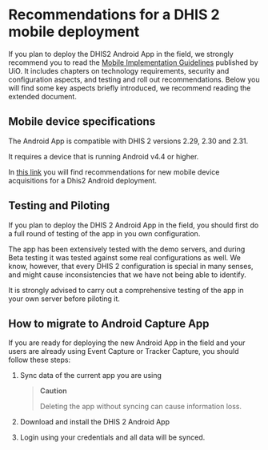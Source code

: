 # Recommendations for a DHIS 2 mobile deployment

If you plan to deploy the DHIS2 Android App in the field, we strongly recommend you to read the [Mobile Implementation Guidelines](https://s3-eu-west-1.amazonaws.com/content.dhis2.org/Publications/DHIS+2+Mobile+Implementation+Guidelines.pdf) published by UiO. It includes chapters on technology requirements, security and configuration aspects, and testing and roll out recommendations. Below you will find some key aspects briefly introduced, we recommend reading the extended document.

## Mobile device specifications

The Android App is compatible with DHIS 2 versions 2.29, 2.30 and 2.31.

It requires a device that is running Android v4.4 or higher.

In [this link](https://www.google.com/url?q=https://docs.google.com/document/d/1jZjw-hb1W8sszkPU9yPWrPoow91gEkTb0nyZJh3IJQQ/edit%23&sa=D&ust=1557433016128000) you will find recommendations for new mobile device acquisitions for a Dhis2 Android deployment.

## Testing and Piloting

If you plan to deploy the DHIS 2 Android App in the field, you should first do a full round of testing of the app in you own configuration.

The app has been extensively tested with the demo servers, and during Beta testing it was tested against some real configurations as well. We know, however, that every DHIS 2 configuration is special in many senses, and might cause inconsistencies that we have not being able to identify.

It is strongly advised to carry out a comprehensive testing of the app in your own server before piloting it.

## How to migrate to Android Capture App

If you are ready for deploying the new Android App in the field and your users are already using Event Capture or Tracker Capture, you should follow these steps:

1.  Sync data of the current app you are using

    > **Caution**
    >
    > Deleting the app without syncing can cause information loss.
    
2.  Download and install the DHIS 2 Android App
3.  Login using your credentials and all data will be synced.
